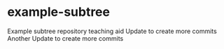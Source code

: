# example-subtree
Example subtree repository teaching aid
Update to create more commits
Another Update to create more commits
